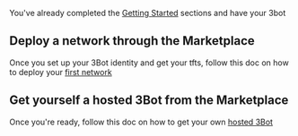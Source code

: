 You've already completed the [Getting Started](twin:getting_started) sections and have your 3bot

## Deploy a network through the Marketplace

Once you set up your 3Bot identity and get your tfts, follow this doc on how to deploy your [first network](getting_started_network)

## Get yourself a **hosted 3Bot** from the Marketplace

Once you're ready, follow this doc on how to get your own [hosted 3Bot](3bot)
